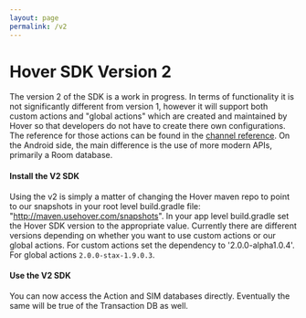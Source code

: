 ```yaml
---
layout: page
permalink: /v2
---
```


# Hover SDK Version 2

The version 2 of the SDK is a work in progress. In terms of functionality it is not significantly different from version 1, however it will support both custom actions and "global actions" which are created and maintained by Hover so that developers do not have to create there own configurations. The reference for those actions can be found in the [channel reference](/channel-reference). On the Android side, the main difference is the use of more modern APIs, primarily a Room database.

#### Install the V2 SDK

Using the v2 is simply a matter of changing the Hover maven repo to point to our snapshots in your root level build.gradle file: "http://maven.usehover.com/snapshots". In your app level build.gradle set the Hover SDK version to the appropriate value. Currently there are different versions depending on whether you want to use custom actions or our global actions. For custom actions set the dependency to '2.0.0-alpha1.0.4'. For global actions `2.0.0-stax-1.9.0.3`.

#### Use the V2 SDK

You can now access the Action and SIM databases directly. Eventually the same will be true of the Transaction DB as well.